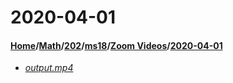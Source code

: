 # 2020-04-01
#### [Home](../../../../..)\/[Math](../../../..)\/[202](../../..)\/[ms18](../..)\/[Zoom Videos](..)\/[2020-04-01]()
- [_output.mp4_](output.mp4)
